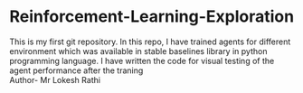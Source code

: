 # Reinforcement-Learning-Exploration
This is my first git repository. In this repo, I have trained agents for different environment which was available in stable baselines library in python programming language. I have written the code for visual testing of the agent performance after the traning
<br>
Author- Mr Lokesh Rathi
